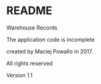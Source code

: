 # README #

Warehouse Records 

The application code is incomplete

created by Maciej Powallo in 2017.

All rights reserved

Version 1.1